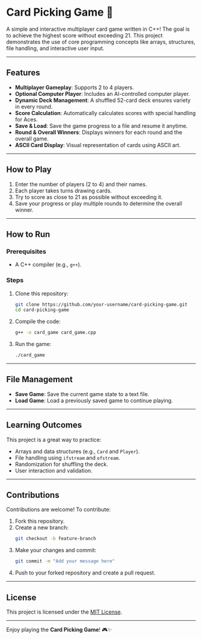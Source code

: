 # Card Picking Game 🎴  

A simple and interactive multiplayer card game written in C++! The goal is to achieve the highest score without exceeding 21. This project demonstrates the use of core programming concepts like arrays, structures, file handling, and interactive user input.  

---

## Features  
- **Multiplayer Gameplay**: Supports 2 to 4 players.  
- **Optional Computer Player**: Includes an AI-controlled computer player.  
- **Dynamic Deck Management**: A shuffled 52-card deck ensures variety in every round.  
- **Score Calculation**: Automatically calculates scores with special handling for Aces.  
- **Save & Load**: Save the game progress to a file and resume it anytime.  
- **Round & Overall Winners**: Displays winners for each round and the overall game.  
- **ASCII Card Display**: Visual representation of cards using ASCII art.  

---

## How to Play  
1. Enter the number of players (2 to 4) and their names.  
2. Each player takes turns drawing cards.  
3. Try to score as close to 21 as possible without exceeding it.  
4. Save your progress or play multiple rounds to determine the overall winner.  

---

## How to Run  

### Prerequisites  
- A C++ compiler (e.g., `g++`).  

### Steps  
1. Clone this repository:  
   ```bash
   git clone https://github.com/your-username/card-picking-game.git
   cd card-picking-game
   ```  
2. Compile the code:  
   ```bash
   g++ -o card_game card_game.cpp
   ```  
3. Run the game:  
   ```bash
   ./card_game
   ```  

---

## File Management  
- **Save Game**: Save the current game state to a text file.  
- **Load Game**: Load a previously saved game to continue playing.  

---

## Learning Outcomes  
This project is a great way to practice:  
- Arrays and data structures (e.g., `Card` and `Player`).  
- File handling using `ifstream` and `ofstream`.  
- Randomization for shuffling the deck.  
- User interaction and validation.  

---

## Contributions  
Contributions are welcome! To contribute:  
1. Fork this repository.  
2. Create a new branch:  
   ```bash
   git checkout -b feature-branch
   ```  
3. Make your changes and commit:  
   ```bash
   git commit -m "Add your message here"
   ```  
4. Push to your forked repository and create a pull request.  

---

## License  
This project is licensed under the [MIT License](LICENSE).  

---

Enjoy playing the **Card Picking Game**! 🎮✨
```
 
